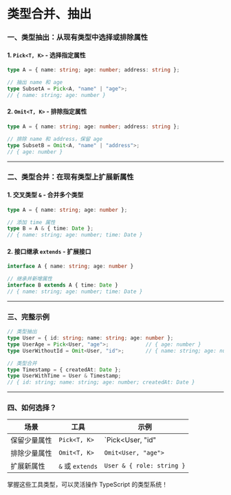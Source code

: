 # 类型合并、抽出


### 一、类型抽出：从现有类型中选择或排除属性
#### 1. **`Pick<T, K>`** - 选择指定属性
```typescript
type A = { name: string; age: number; address: string };

// 抽出 name 和 age
type SubsetA = Pick<A, "name" | "age">; 
// { name: string; age: number }
```

#### 2. **`Omit<T, K>`** - 排除指定属性
```typescript
type A = { name: string; age: number; address: string };

// 排除 name 和 address，保留 age
type SubsetB = Omit<A, "name" | "address">; 
// { age: number }
```

---

### 二、类型合并：在现有类型上扩展新属性
#### 1. **交叉类型 `&`** - 合并多个类型
```typescript
type A = { name: string; age: number };

// 添加 time 属性
type B = A & { time: Date }; 
// { name: string; age: number; time: Date }
```

#### 2. **接口继承 `extends`** - 扩展接口
```typescript
interface A { name: string; age: number }

// 继承并新增属性
interface B extends A { time: Date } 
// { name: string; age: number; time: Date }
```

---

### 三、完整示例
```typescript
// 类型抽出
type User = { id: string; name: string; age: number };
type UserAge = Pick<User, "age">;            // { age: number }
type UserWithoutId = Omit<User, "id">;       // { name: string; age: number }

// 类型合并
type Timestamp = { createdAt: Date };
type UserWithTime = User & Timestamp;       
// { id: string; name: string; age: number; createdAt: Date }
```

---

### 四、如何选择？
| 场景 | 工具 | 示例 |
|---------|--------|--------|
| 保留少量属性 | `Pick<T, K>` | `Pick<User, "id" | "name">` |
| 排除少量属性 | `Omit<T, K>` | `Omit<User, "age">` |
| 扩展新属性 | `&` 或 `extends` | `User & { role: string }` |

掌握这些工具类型，可以灵活操作 TypeScript 的类型系统！